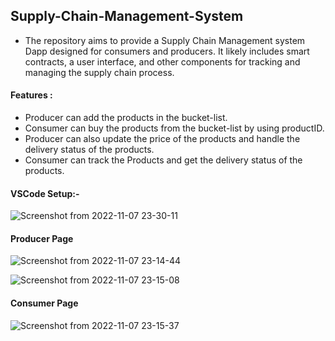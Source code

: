 ## Supply-Chain-Management-System
- The repository aims to provide a Supply Chain Management system Dapp designed for consumers and producers. It likely includes smart contracts, a user interface, and other components for tracking and managing the supply chain process.
  
#### Features :
- Producer can add the products in the bucket-list.
- Consumer can buy the products from the bucket-list by using productID.
- Producer can also update the price of the products and handle the delivery status of the products.
- Consumer can track the Products and get the delivery status of the products.

#### VSCode Setup:-
![Screenshot from 2022-11-07 23-30-11](https://user-images.githubusercontent.com/76531339/200382102-eb9e0532-b431-4aa2-a734-84cfe46aa33f.png)

#### Producer Page
![Screenshot from 2022-11-07 23-14-44](https://user-images.githubusercontent.com/76531339/200379085-f273bd17-4cf9-431a-bdfb-d8b4f22ee043.png)

![Screenshot from 2022-11-07 23-15-08](https://user-images.githubusercontent.com/76531339/200379154-ca904cff-49fc-4d81-87f7-0240a98f1b7f.png)

#### Consumer Page
![Screenshot from 2022-11-07 23-15-37](https://user-images.githubusercontent.com/76531339/200379191-7685b76f-91e5-4c5d-94d0-35bba07955fa.png)


